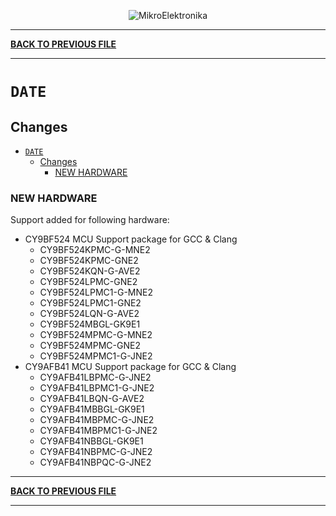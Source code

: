 <p align="center">
  <img src="http://www.mikroe.com/img/designs/beta/logo_small.png?raw=true" alt="MikroElektronika"/>
</p>

---

**[BACK TO PREVIOUS FILE](../changelog.md)**

---

# `DATE`

## Changes

- [`DATE`](#date)
  - [Changes](#changes)
    - [NEW HARDWARE](#new-hardware)

### NEW HARDWARE

Support added for following hardware:

+ CY9BF524 MCU Support package for GCC & Clang
  + CY9BF524KPMC-G-MNE2
  + CY9BF524KPMC-GNE2
  + CY9BF524KQN-G-AVE2
  + CY9BF524LPMC-GNE2
  + CY9BF524LPMC1-G-MNE2
  + CY9BF524LPMC1-GNE2
  + CY9BF524LQN-G-AVE2
  + CY9BF524MBGL-GK9E1
  + CY9BF524MPMC-G-MNE2
  + CY9BF524MPMC-GNE2
  + CY9BF524MPMC1-G-JNE2
+ CY9AFB41 MCU Support package for GCC & Clang
  + CY9AFB41LBPMC-G-JNE2
  + CY9AFB41LBPMC1-G-JNE2
  + CY9AFB41LBQN-G-AVE2
  + CY9AFB41MBBGL-GK9E1
  + CY9AFB41MBPMC-G-JNE2
  + CY9AFB41MBPMC1-G-JNE2
  + CY9AFB41NBBGL-GK9E1
  + CY9AFB41NBPMC-G-JNE2
  + CY9AFB41NBPQC-G-JNE2

---

**[BACK TO PREVIOUS FILE](../changelog.md)**

---
